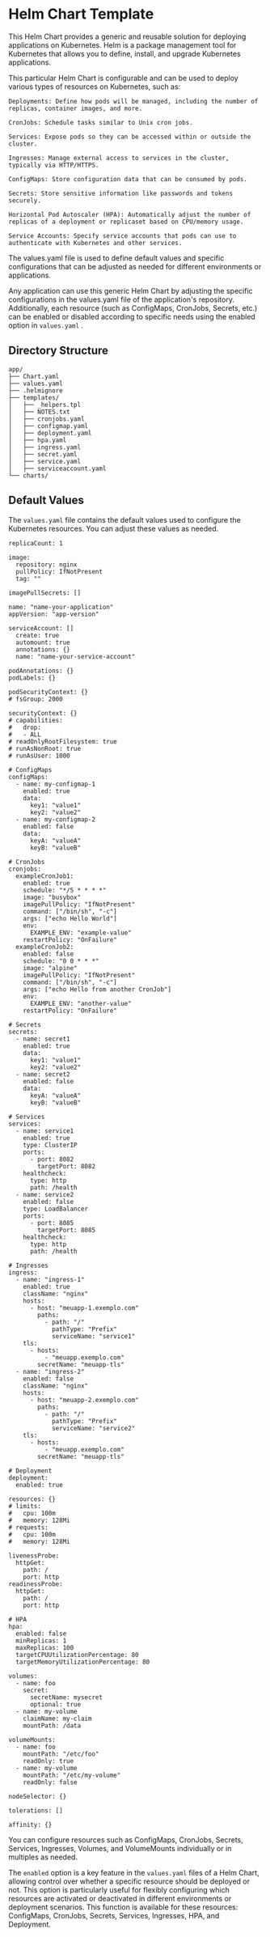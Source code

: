 # Helm Chart Template

This Helm Chart provides a generic and reusable solution for deploying applications on Kubernetes. Helm is a package management tool for Kubernetes that allows you to define, install, and upgrade Kubernetes applications.

This particular Helm Chart is configurable and can be used to deploy various types of resources on Kubernetes, such as:

    Deployments: Define how pods will be managed, including the number of replicas, container images, and more.

    CronJobs: Schedule tasks similar to Unix cron jobs.
    
    Services: Expose pods so they can be accessed within or outside the cluster.
    
    Ingresses: Manage external access to services in the cluster, typically via HTTP/HTTPS.
    
    ConfigMaps: Store configuration data that can be consumed by pods.
    
    Secrets: Store sensitive information like passwords and tokens securely.
    
    Horizontal Pod Autoscaler (HPA): Automatically adjust the number of replicas of a deployment or replicaset based on CPU/memory usage.
    
    Service Accounts: Specify service accounts that pods can use to authenticate with Kubernetes and other services.

The values.yaml file is used to define default values and specific configurations that can be adjusted as needed for different environments or applications.

Any application can use this generic Helm Chart by adjusting the specific configurations in the values.yaml file of the application's repository. Additionally, each resource (such as ConfigMaps, CronJobs, Secrets, etc.) can be enabled or disabled according to specific needs using the enabled option in `values.yaml` .

## Directory Structure

```plaintext
app/
├── Chart.yaml
├── values.yaml
├── .helmignore
├── templates/
│   ├── _helpers.tpl
│   ├── NOTES.txt
│   ├── cronjobs.yaml
│   ├── configmap.yaml
│   ├── deployment.yaml
│   ├── hpa.yaml
│   ├── ingress.yaml
│   ├── secret.yaml
│   ├── service.yaml
│   ├── serviceaccount.yaml
└── charts/
```

## Default Values

The `values.yaml` file contains the default values used to configure the Kubernetes resources. You can adjust these values as needed.

```
replicaCount: 1

image:
  repository: nginx
  pullPolicy: IfNotPresent
  tag: ""

imagePullSecrets: []

name: "name-your-application"
appVersion: "app-version"

serviceAccount: []
  create: true
  automount: true
  annotations: {}
  name: "name-your-service-account"

podAnnotations: {}
podLabels: {}

podSecurityContext: {}
# fsGroup: 2000

securityContext: {}
# capabilities:
#   drop:
#   - ALL
# readOnlyRootFilesystem: true
# runAsNonRoot: true
# runAsUser: 1000

# ConfigMaps
configMaps:
  - name: my-configmap-1
    enabled: true
    data:
      key1: "value1"
      key2: "value2"
  - name: my-configmap-2
    enabled: false
    data:
      keyA: "valueA"
      keyB: "valueB"

# CronJobs
cronjobs:
  exampleCronJob1:
    enabled: true
    schedule: "*/5 * * * *"
    image: "busybox"
    imagePullPolicy: "IfNotPresent"
    command: ["/bin/sh", "-c"]
    args: ["echo Hello World"]
    env:
      EXAMPLE_ENV: "example-value"
    restartPolicy: "OnFailure"
  exampleCronJob2:
    enabled: false
    schedule: "0 0 * * *"
    image: "alpine"
    imagePullPolicy: "IfNotPresent"
    command: ["/bin/sh", "-c"]
    args: ["echo Hello from another CronJob"]
    env:
      EXAMPLE_ENV: "another-value"
    restartPolicy: "OnFailure"

# Secrets
secrets:
  - name: secret1
    enabled: true
    data:
      key1: "value1"
      key2: "value2"
  - name: secret2
    enabled: false
    data:
      keyA: "valueA"
      keyB: "valueB"

# Services
services:
  - name: service1
    enabled: true
    type: ClusterIP
    ports:
      - port: 8082
        targetPort: 8082
    healthcheck:
      type: http
      path: /health
  - name: service2
    enabled: false
    type: LoadBalancer
    ports:
      - port: 8085
        targetPort: 8085
    healthcheck:
      type: http
      path: /health

# Ingresses
ingress:
  - name: "ingress-1"
    enabled: true
    className: "nginx"
    hosts:
      - host: "meuapp-1.exemplo.com"
        paths:
          - path: "/"
            pathType: "Prefix"
            serviceName: "service1"
    tls:
      - hosts:
          - "meuapp.exemplo.com"
        secretName: "meuapp-tls"
  - name: "ingress-2"
    enabled: false
    className: "nginx"
    hosts:
      - host: "meuapp-2.exemplo.com"
        paths:
          - path: "/"
            pathType: "Prefix"
            serviceName: "service2"
    tls:
      - hosts:
          - "meuapp.exemplo.com"
        secretName: "meuapp-tls"

# Deployment
deployment:
  enabled: true

resources: {}
# limits:
#   cpu: 100m
#   memory: 128Mi
# requests:
#   cpu: 100m
#   memory: 128Mi

livenessProbe:
  httpGet:
    path: /
    port: http
readinessProbe:
  httpGet:
    path: /
    port: http

# HPA
hpa:
  enabled: false
  minReplicas: 1
  maxReplicas: 100
  targetCPUUtilizationPercentage: 80
  targetMemoryUtilizationPercentage: 80

volumes:
  - name: foo
    secret:
      secretName: mysecret
      optional: true
  - name: my-volume
    claimName: my-claim
    mountPath: /data

volumeMounts:
  - name: foo
    mountPath: "/etc/foo"
    readOnly: true
  - name: my-volume
    mountPath: "/etc/my-volume"
    readOnly: false

nodeSelector: {}

tolerations: []

affinity: {}
```

You can configure resources such as ConfigMaps, CronJobs, Secrets, Services, Ingresses, Volumes, and VolumeMounts individually or in multiples as needed.

The `enabled` option is a key feature in the `values.yaml` files of a Helm Chart, allowing control over whether a specific resource should be deployed or not. This option is particularly useful for flexibly configuring which resources are activated or deactivated in different environments or deployment scenarios. This function is available for these resources: ConfigMaps, CronJobs, Secrets, Services, Ingresses, HPA, and Deployment.